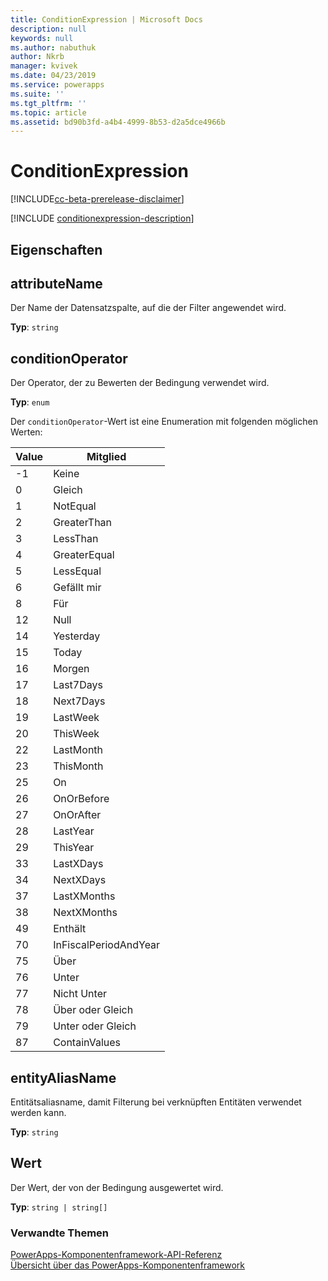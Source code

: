 ```yaml
---
title: ConditionExpression | Microsoft Docs
description: null
keywords: null
ms.author: nabuthuk
author: Nkrb
manager: kvivek
ms.date: 04/23/2019
ms.service: powerapps
ms.suite: ''
ms.tgt_pltfrm: ''
ms.topic: article
ms.assetid: bd90b3fd-a4b4-4999-8b53-d2a5dce4966b
---
```


# <a name="conditionexpression"></a>ConditionExpression

[!INCLUDE[cc-beta-prerelease-disclaimer](../../../includes/cc-beta-prerelease-disclaimer.md)]

[!INCLUDE [conditionexpression-description](includes/conditionexpression-description.md)]

## <a name="properties"></a>Eigenschaften

## <a name="attributename"></a>attributeName

Der Name der Datensatzspalte, auf die der Filter angewendet wird.

**Typ**: `string`

## <a name="conditionoperator"></a>conditionOperator

Der Operator, der zu Bewerten der Bedingung verwendet wird.

**Typ**: `enum`

Der `conditionOperator`-Wert ist eine Enumeration mit folgenden möglichen Werten:

|Value|Mitglied|
|--|--|
|-1|Keine|
|0|Gleich|
|1|NotEqual|
|2|GreaterThan|
|3|LessThan|
|4|GreaterEqual|
|5|LessEqual|
|6|Gefällt mir|
|8|Für|
|12|Null|
|14|Yesterday|
|15|Today|
|16|Morgen|
|17|Last7Days|
|18|Next7Days|
|19|LastWeek|
|20|ThisWeek|
|22|LastMonth|
|23|ThisMonth|
|25|On|
|26|OnOrBefore|
|27|OnOrAfter|
|28|LastYear|
|29|ThisYear|
|33|LastXDays|
|34|NextXDays|
|37|LastXMonths|
|38|NextXMonths|
|49|Enthält|
|70|InFiscalPeriodAndYear|
|75|Über|
|76|Unter|
|77|Nicht Unter|
|78|Über oder Gleich|
|79|Unter oder Gleich|
|87|ContainValues|

## <a name="entityaliasname"></a>entityAliasName

Entitätsaliasname, damit Filterung bei verknüpften Entitäten verwendet werden kann.

**Typ**: `string`

## <a name="value"></a>Wert

Der Wert, der von der Bedingung ausgewertet wird.

**Typ**: `string | string[]`


### <a name="related-topics"></a>Verwandte Themen

[PowerApps-Komponentenframework-API-Referenz](../reference/index.md)<br/>
[Übersicht über das PowerApps-Komponentenframework](../overview.md)
